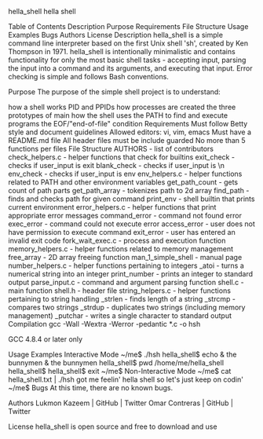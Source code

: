 hella_shell
hella shell

Table of Contents
Description
Purpose
Requirements
File Structure
Usage
Examples
Bugs
Authors
License
Description
hella_shell is a simple command line interpreter based on the first Unix shell 'sh', created by Ken Thompson in 1971. hella_shell is intentionally minimalistic and contains functionality for only the most basic shell tasks - accepting input, parsing the input into a command and its arguments, and executing that input. Error checking is simple and follows Bash conventions.

Purpose
The purpose of the simple shell project is to understand:

how a shell works
PID and PPIDs
how processes are created
the three prototypes of main
how the shell uses the PATH to find and execute programs
the EOF/"end-of-file" condition
Requirements
Must follow Betty style and document guidelines
Allowed editors: vi, vim, emacs
Must have a README.md file
All header files must be include guarded
No more than 5 functions per files
File Structure
AUTHORS - list of contributors
check_helpers.c - helper functions that check for builtins
exit_check - checks if user_input is exit
blank_check - checks if user_input is \n
env_check - checks if user_input is env
env_helpers.c - helper functions related to PATH and other environment variables
get_path_count - gets count of path parts
get_path_array - tokenizes path to 2d array
find_path - finds and checks path for given command
print_env - shell builtin that prints current environment
error_helpers.c - helper functions that print appropriate error messages
command_error - command not found error
exec_error - command could not execute error
access_error - user does not have permission to execute command
exit_error - user has entered an invalid exit code
fork_wait_exec.c - process and execution function
memory_helpers.c - helper functions related to memory management
free_array - 2D array freeing function
man_1_simple_shell - manual page
number_helpers.c - helper functions pertaining to integers
_atoi - turns a numerical string into an integer
print_number - prints an integer to standard output
parse_input.c - command and argument parsing function
shell.c - main function
shell.h - header file
string_helpers.c - helper functions pertaining to string handling
_strlen - finds length of a string
_strcmp - compares two strings
_strdup - duplicates two strings (including memory management)
_putchar - writes a single character to standard output
Compilation
gcc -Wall -Wextra -Werror -pedantic *.c -o hsh

GCC 4.8.4 or later only

Usage Examples
Interactive Mode
~/me$ ./hsh
hella_shell$ echo & the bunnymen
& the bunnymen
hella_shell$ pwd
/home/me/hella_shell
hella_shell$
hella_shell$ exit
~/me$
Non-Interactive Mode
~/me$ cat hella_shell.txt | ./hsh
got me feelin' hella shell so let's just keep on codin'
~/me$
Bugs
At this time, there are no known bugs.

Authors
Lukmon Kazeem | GitHub | Twitter Omar Contreras | GitHub | Twitter

License
hella_shell is open source and free to download and use

